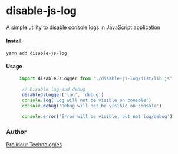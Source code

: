 # disable-js-log

A simple utility to disable console logs in JavaScript application

#### Install

`yarn add disable-js-log`

#### Usage

```javascript
     import disableJsLogger from './disable-js-log/dist/lib.js'

      // Disable log and debug
      disableJsLogger('log', 'debug')
      console.log('Log will not be visible on console')
      console.debug('Debug will not be visible on console')

      console.error('Error will be visible, but not log/debug')
```

### Author

[Prolincur Technologies](https://prolincur.com)
